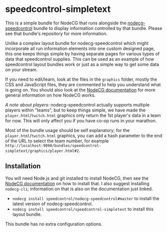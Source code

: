 # speedcontrol-simpletext

This is a simple bundle for NodeCG that runs alongside the [nodecg-speedcontrol](https://github.com/speedcontrol/nodecg-speedcontrol) bundle to display information controlled by that bundle. Please see that bundle's repository for more information.

Unlike a complex layout bundle for nodecg-speedcontrol which might incorporate all run information elements into one custom designed page, this one keeps things simple by having separate pages for various types of data that speedcontrol supplies. This can be used as an example of how speedcontrol layout bundles work or just as a simple way to get some data on your stream.

If you need to edit/learn, look at the files in the `graphics` folder, mostly the CSS and JavaScript files, they are commented to help you understand what is going on. You should also look at the [NodeCG documentation](http://nodecg.com/) for more general information on how NodeCG works.

*A note about players:* nodecg-speedcontrol actually supports multiple players within "teams", but to keep things simple, we have made the `player.html`/`twitch.html` graphics only return the 1st player's data in a team for now. This will only affect you if you have co-op runs in your marathon.

Most of the bundle usage should be self explanatory; for the `player.html`/`twitch.html` graphics, you can add a hash parameter to the end of the URL to select the team number, for example `http://localhost:9090/bundles/speedcontrol-simpletext/graphics/player.html#2`.

## Installation

You will need Node.js and git installed to install NodeCG, then see the [NodeCG documentation](http://nodecg.com/) on how to install that. I also suggest installing `nodecg-cli`; information on that is also on the documentation just linked.

* `nodecg install speedcontrol/nodecg-speedcontrol#master` to install the latest version of nodecg-speedcontrol.
* `nodecg install speedcontrol/speedcontrol-simpletext` to install this layout bundle.

This bundle has no extra configuration options.